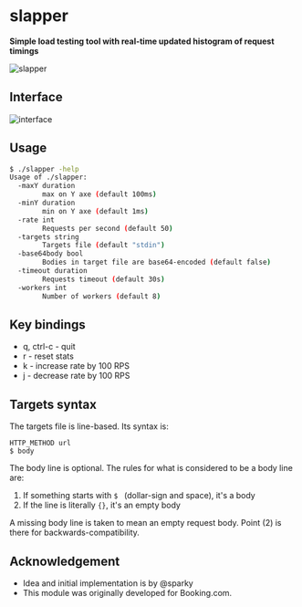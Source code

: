 # slapper

__Simple load testing tool with real-time updated histogram of request timings__

![slapper](https://raw.githubusercontent.com/ikruglov/slapper/master/img/example.gif)

## Interface

![interface](https://raw.githubusercontent.com/ikruglov/slapper/master/img/interface.png)

## Usage
```bash
$ ./slapper -help
Usage of ./slapper:
  -maxY duration
        max on Y axe (default 100ms)
  -minY duration
        min on Y axe (default 1ms)
  -rate int
        Requests per second (default 50)
  -targets string
        Targets file (default "stdin")
  -base64body bool
        Bodies in target file are base64-encoded (default false)
  -timeout duration
        Requests timeout (default 30s)
  -workers int
        Number of workers (default 8)
```

## Key bindings
* q, ctrl-c - quit
* r - reset stats
* k - increase rate by 100 RPS
* j - decrease rate by 100 RPS

## Targets syntax

The targets file is line-based. Its syntax is:

	HTTP_METHOD url
	$ body

The body line is optional. The rules for what is considered to be a body
line are:

1. If something starts with `$ ` (dollar-sign and space), it's a body
2. If the line is literally `{}`, it's an empty body

A missing body line is taken to mean an empty request body. Point (2) is there
for backwards-compatibility.

## Acknowledgement
* Idea and initial implementation is by @sparky
* This module was originally developed for Booking.com.
